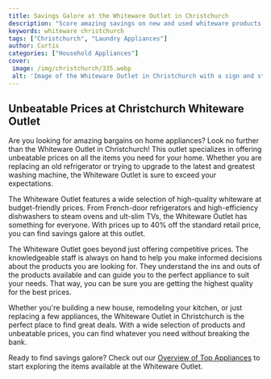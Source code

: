 ```yaml
---
title: Savings Galore at the Whiteware Outlet in Christchurch
description: "Score amazing savings on new and used whiteware products at the Whiteware Outlet in Christchurch Discover a huge selection of discounted items like refrigerators washing machines and microwaves Shop now for unbeatable prices and the best value for your money"
keywords: whiteware christchurch
tags: ["Christchurch", "Laundry Appliances"]
author: Curtis
categories: ["Household Appliances"]
cover: 
 image: /img/christchurch/335.webp
 alt: 'Image of the Whiteware Outlet in Christchurch with a sign and store front reading Savings Galore'
---
```

## Unbeatable Prices at Christchurch Whiteware Outlet
Are you looking for amazing bargains on home appliances? Look no further than the Whiteware Outlet in Christchurch! This outlet specializes in offering unbeatable prices on all the items you need for your home. Whether you are replacing an old refrigerator or trying to upgrade to the latest and greatest washing machine, the Whiteware Outlet is sure to exceed your expectations.

The Whiteware Outlet features a wide selection of high-quality whiteware at budget-friendly prices. From French-door refrigerators and high-efficiency dishwashers to steam ovens and ult-slim TVs, the Whiteware Outlet has something for everyone. With prices up to 40% off the standard retail price, you can find savings galore at this outlet.

The Whiteware Outlet goes beyond just offering competitive prices. The knowledgeable staff is always on hand to help you make informed decisions about the products you are looking for. They understand the ins and outs of the products available and can guide you to the perfect appliance to suit your needs. That way, you can be sure you are getting the highest quality for the best prices.

Whether you're building a new house, remodeling your kitchen, or just replacing a few appliances, the Whiteware Outlet in Christchurch is the perfect place to find great deals. With a wide selection of products and unbeatable prices, you can find whatever you need without breaking the bank. 

Ready to find savings galore? Check out our [Overview of Top Appliances](./pages/appliance-overview) to start exploring the items available at the Whiteware Outlet.
